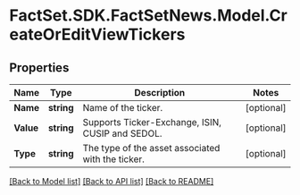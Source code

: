 # FactSet.SDK.FactSetNews.Model.CreateOrEditViewTickers

## Properties

Name | Type | Description | Notes
------------ | ------------- | ------------- | -------------
**Name** | **string** | Name of the ticker. | [optional] 
**Value** | **string** | Supports Ticker-Exchange, ISIN, CUSIP and SEDOL. | [optional] 
**Type** | **string** | The type of the asset associated with the ticker. | [optional] 

[[Back to Model list]](../README.md#documentation-for-models) [[Back to API list]](../README.md#documentation-for-api-endpoints) [[Back to README]](../README.md)

